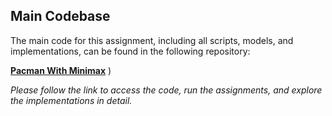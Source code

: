 ## Main Codebase

The main code for this assignment, including all scripts, models, and implementations, can be found in the following repository:

[**Pacman With Minimax**](../../Pacman-with-Minimax)
) 

*Please follow the link to access the code, run the assignments, and explore the implementations in detail.*
